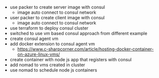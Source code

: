 - use packer to create server image with consul
  - image auto connect to consul network
- user packer to create client image with consul
  - image auto connect to consul network
- use terraform to deploy consul cluster
- switched to use vm based consul approach from different example
- create consul agent vm
- add docker extension to consul agent vm
  - https://www.c-sharpcorner.com/article/hosting-docker-container-on-azure-linux-vms/
- create container with node js app that registers with consul
- add nomad to vms created in cluster
- use nomad to schedule node js containers
